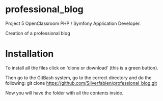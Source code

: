 # professional_blog

Project 5 OpenClassroom PHP / Symfony Application Developer.

Creation of a professional blog

<h1>Installation</h1>


To install all the files click on 'clone or download' (this is a green button).

Then go to the GitBash system, go to the correct directory and do the following: git clone https://github.com/Silverfabien/professional_blog.git

Now you will have the folder with all the contents inside.